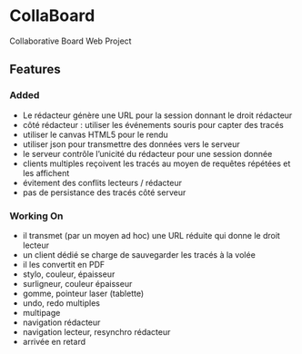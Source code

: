 # CollaBoard
Collaborative Board Web Project
## Features
### Added
- Le rédacteur génère une URL pour la session donnant le droit rédacteur
- côté rédacteur : utiliser les événements souris pour capter des tracés
-  utiliser le canvas HTML5 pour le rendu
- utiliser json pour transmettre des données vers le serveur
- le serveur contrôle l’unicité du rédacteur pour une session donnée
-  clients multiples reçoivent les tracés au moyen de requêtes répétées et les affichent
-  évitement des conflits lecteurs / rédacteur
- pas de persistance des tracés côté serveur
### Working On
- il transmet (par un moyen ad hoc) une URL réduite qui donne le droit lecteur
- un client dédié se charge de sauvegarder les tracés à la volée
- il les convertit en PDF
- stylo, couleur, épaisseur
- surligneur, couleur épaisseur
- gomme, pointeur laser (tablette)
- undo, redo multiples
- multipage
- navigation rédacteur
- navigation lecteur, resynchro rédacteur
- arrivée en retard
